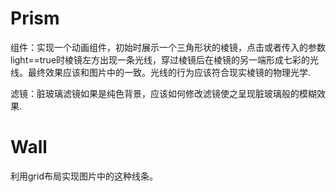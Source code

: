 # Prism

组件：实现一个动画组件，初始时展示一个三角形状的棱镜，点击或者传入的参数light==true时棱镜左方出现一条光线，穿过棱镜后在棱镜的另一端形成七彩的光线。最终效果应该和图片中的一致。光线的行为应该符合现实棱镜的物理光学.

滤镜：脏玻璃滤镜如果是纯色背景，应该如何修改滤镜使之呈现脏玻璃般的模糊效果.

# Wall

利用grid布局实现图片中的这种线条。
